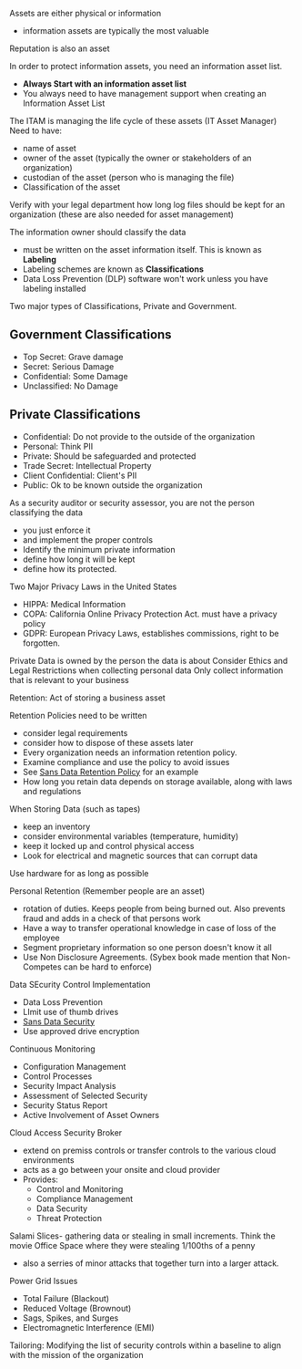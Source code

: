 Assets are either physical or information
 - information  assets are typically the most valuable

Reputation is also an asset

In order to protect information assets, you need an information asset list. 
 - **Always Start with an information asset list**
 - You always need to have management support when creating an Information Asset List

The ITAM is managing the life cycle of these assets (IT Asset Manager)
Need to have:
 - name of asset
 - owner of the asset (typically the owner or stakeholders of an organization)
 - custodian of the asset (person who is managing the file)
 - Classification of the asset

Verify with your legal department how long log files should be kept for an organization (these are also needed for asset management)

The information owner should classify the data
 - must be written on the asset information itself.  This is known as **Labeling**
 - Labeling schemes are known as **Classifications**
 - Data Loss Prevention (DLP) software won't work unless you have labeling installed

Two major types of Classifications, Private and Government.

## Government Classifications
 - Top Secret:  Grave damage
 - Secret:  Serious Damage
 - Confidential:  Some Damage
 - Unclassified:  No Damage

## Private Classifications
 - Confidential:  Do not provide to the outside of the organization
 - Personal:  Think PII
 - Private:  Should be safeguarded and protected
 - Trade Secret:  Intellectual Property
 - Client Confidential:  Client's PII
 - Public:  Ok to be known outside the organization

As a security auditor or security assessor, you are not the person classifying the data
 - you just enforce it
 - and implement the proper controls
 - Identify the minimum private information
 - define how long it will be kept
 - define how its protected.

Two Major Privacy Laws in the United States
 - HIPPA:  Medical Information
 - COPA:  California Online Privacy Protection Act.  must have a privacy policy
 - GDPR:  European Privacy Laws, establishes commissions, right to be forgotten.  

Private Data is owned by the person the data is about
Consider Ethics and Legal Restrictions when collecting personal data
Only collect information that is relevant to your business

Retention:  Act of storing a business asset

Retention Policies need to be written
 - consider legal requirements 
 - consider how to dispose of these assets later
 - Every organization needs an information retention policy.  
 - Examine compliance and use the policy to avoid issues
 - See [Sans Data Retention Policy](https://www.sans.org/white-papers/514/) for an example
 - How long you retain data depends on storage available, along with laws and regulations

When Storing Data (such as tapes)
 - keep an inventory
 - consider environmental variables (temperature, humidity)
 - keep it locked up and control physical access
 - Look for electrical and magnetic sources that can corrupt data

Use hardware for as long as possible

Personal Retention (Remember people are an asset)
 - rotation of duties.  Keeps people from being burned out.  Also prevents fraud and adds in a check of that persons work
 - Have a way to transfer operational knowledge in case of loss of the employee
 - Segment proprietary information so one person doesn't know it all
 - Use Non Disclosure Agreements.  (Sybex book made mention that Non-Competes can be hard to enforce)

Data SEcurity Control Implementation
- Data Loss Prevention
- LImit use of thumb drives
- [Sans Data Security](https://www.sans.org/white-papers/1398/)
- Use approved drive encryption

Continuous Monitoring
- Configuration Management
- Control Processes
- Security Impact Analysis
- Assessment of Selected Security 
- Security Status Report
- Active Involvement of Asset Owners

Cloud Access Security Broker
 - extend on premiss controls or transfer controls to the various cloud environments
 - acts as a go between your onsite and cloud provider
 - Provides: 
   - Control and Monitoring
   - Compliance Management
   - Data Security
   - Threat Protection

Salami Slices- gathering data or stealing in small increments.  Think the movie Office Space where they were stealing 1/100ths of a penny
 - also a serries of minor attacks that together turn into a larger attack.

Power Grid Issues
 - Total Failure (Blackout)
 - Reduced Voltage (Brownout)
 - Sags, Spikes, and Surges
 - Electromagnetic Interference (EMI)

Tailoring:  Modifying the list of security controls within a baseline to align with the mission of the organization